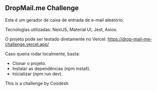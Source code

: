 
## DropMail.me Challenge

Este é um gerador de caixa de entrada de e-mail aleatório.

Tecnologias utilizadas: NextJS, Material UI, Jest, Axios.

O projeto pode ser testado diretamente no Vercel: https://drop-mail-me-challenge.vercel.app/

Caso queira rodar localmente, basta:

- Clonar o projeto.
- Instalar as dependências (npm install).
- Inicializar (npm run dev).

This is a challenge by Coodesh
